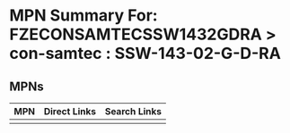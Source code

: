 



# MPN Summary For: FZECONSAMTECSSW1432GDRA > con-samtec : SSW-143-02-G-D-RA

## MPNs
  

|MPN|Direct Links|Search Links|
| :--- | :--- | :--- |
||||
